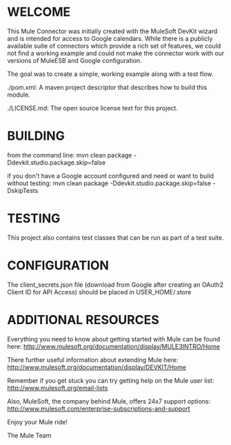 
WELCOME
=======

This Mule Connector was initially created with the MuleSoft DevKit wizard and is intended for access to Google calendars.  While there is a publicly available suite of connectors which provide a rich set of features, we could not find a working example and could not make the connector work with our versions of MuleESB and Google configuration.

The goal was to create a simple, working example along with a test flow.

./pom.xml:
A maven project descriptor that describes how to build this module.

./LICENSE.md:
The open source license text for this project.

BUILDING
========

from the command line: mvn clean package -Ddevkit.studio.package.skip=false

if you don't have a Google account configured and need or want to build without testing: mvn clean package -Ddevkit.studio.package.skip=false -DskipTests

TESTING
=======

This  project also contains test classes that can be run as part of a test
suite.

CONFIGURATION
=============

The client_secrets.json file (download from Google after creating an OAuth2 Client ID for API Access) should be placed in USER_HOME/.store

ADDITIONAL RESOURCES
====================
Everything you need to know about getting started with Mule can be found here:
http://www.mulesoft.org/documentation/display/MULE3INTRO/Home

There further useful information about extending Mule here:
http://www.mulesoft.org/documentation/display/DEVKIT/Home

Remember if you get stuck you can try getting help on the Mule user list:
http://www.mulesoft.org/email-lists

Also, MuleSoft, the company behind Mule, offers 24x7 support options:
http://www.mulesoft.com/enterprise-subscriptions-and-support

Enjoy your Mule ride!

The Mule Team

